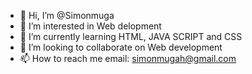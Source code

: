 - 👋 Hi, I’m @Simonmuga
- 👀 I’m interested in Web delopment
- 🌱 I’m currently learning HTML, JAVA SCRIPT and CSS
- 💞️ I’m looking to collaborate on Web development
- 📫 How to reach me email: simonmugah@gmail.com

<!---
Simonmuga/Simonmuga is a ✨ special ✨ repository because its `README.md` (this file) appears on your GitHub profile.
You can click the Preview link to take a look at your changes.
--->
